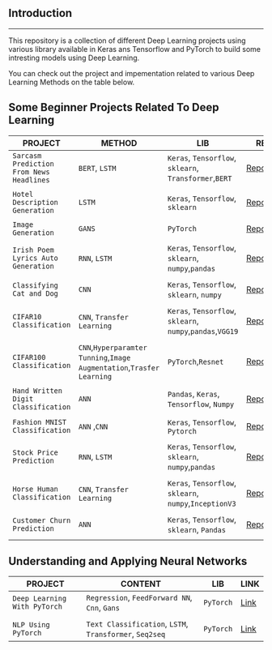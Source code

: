 
## Introduction
---

This repository is a collection of different  Deep Learning projects using various library available in Keras ans Tensorflow and PyTorch to build some intresting models using Deep Learning.

You can check  out the project and impementation related to various  Deep Learning Methods on the table below.


## Some Beginner Projects Related To Deep Learning
|__PROJECT__|__METHOD__|__LIB__|__REPO__|
|-|-|-|-|
|`Sarcasm Prediction From News Headlines`|`BERT`, `LSTM` |`Keras`, `Tensorflow`, `sklearn`, `Transformer`,`BERT`|[Repository](https://github.com/soumyajit4419/Deep_Learning_Projects/tree/master/Sarcasm_Prediction_News_Headlines%20%5BRNN%20%E2%81%84%20LSTM%5D)|
| | | | |
|`Hotel Description Generation`| `LSTM` |`Keras`, `Tensorflow`, `sklearn`|[Repository](https://github.com/soumyajit4419/Deep_Learning_Projects/tree/master/Hotel_Description_Generation%20%5BLSTM%5D)|
| | | | |
|`Image Generation`|`GANS` |`PyTorch`|[Repository](https://github.com/soumyajit4419/Deep_Learning_Projects/tree/master/Image_Generation%5BCNN%20%E2%81%84%20GAN%5D)|
| | | | |
|`Irish Poem Lyrics Auto Generation`|`RNN`, `LSTM` |`Keras`, `Tensorflow`, `sklearn`, `numpy`,`pandas`|[Repository](https://github.com/soumyajit4419/Deep_Learning_Projects/tree/master/Irish_Poem_Lyrics_Generation%20%5BRNN%20%E2%81%84%20LSTM%5D)|
| | | | |
|`Classifying Cat and Dog`|`CNN` |`Keras`, `Tensorflow`, `sklearn`, `numpy`|[Repository](https://github.com/soumyajit4419/Deep_Learning_Projects/tree/master/Cat_Dog_Classification%20%5BCNN%5D)|
| | | | |
|`CIFAR10 Classification`|`CNN`, `Transfer Learning` |`Keras`, `Tensorflow`, `sklearn`, `numpy`,`pandas`,`VGG19`|[Repository](https://github.com/soumyajit4419/Deep_Learning_Projects/tree/master/CIFAR10_Classification%20%5BCNN%5D)|
| | | | |
|`CIFAR100 Classification`|`CNN`,`Hyperparamter Tunning`,`Image Augmentation`,`Trasfer Learning` |`PyTorch`,`Resnet`|[Repository](https://github.com/soumyajit4419/Deep_Learning_Projects/tree/master/Cifar_100_%5BImproving%20Accuracy%20Step%20by%20Step%20using%20Pytorch%5D)|
| | | | |
|`Hand Written Digit Classification`|`ANN`|`Pandas`, `Keras`, `Tensorflow`, `Numpy`|[Repository](https://github.com/soumyajit4419/Deep_Learning_Projects/tree/master/Digit_Classification%20%5BANN%5D)|
| | | | |
|`Fashion MNIST Classification`|`ANN` ,`CNN` |`Keras`, `Tensorflow`, `Pytorch`|[Repository](https://github.com/soumyajit4419/Deep_Learning_Projects/tree/master/Fashion_MNIST_Classification%20%5BANN%5D)|
| | | | |
|`Stock Price Prediction`|`RNN`, `LSTM` |`Keras`, `Tensorflow`, `sklearn`, `numpy`,`pandas`|[Repository](https://github.com/soumyajit4419/Deep_Learning_Projects/tree/master/Google_Stock_Price_Prediction%20%5BRNN%20%E2%81%84%20LSTM%5D)|
| | | | |
|`Horse Human Classification`|`CNN`, `Transfer Learning` |`Keras`, `Tensorflow`, `sklearn`, `numpy`,`InceptionV3`|[Repository](https://github.com/soumyajit4419/Deep_Learning_Projects/tree/master/Horse_Human_Classifier%20%5BCNN%20%E2%81%84%20Transfer_Learning%5D)|
| | | | |
|`Customer Churn Prediction`|`ANN` |`Keras`, `Tensorflow`, `sklearn`, `Pandas`|[Repository](https://github.com/soumyajit4419/Deep_Learning_Projects/tree/master/Customer_exit_prediction%20%5BANN%5D)|
| | | | |


## Understanding and Applying Neural Networks 
|__PROJECT__|__CONTENT__|__LIB__|__LINK__|
|-|-|-|-|
|`Deep Learning With PyTorch`|`Regression`, `FeedForward NN`, `Cnn`, `Gans` |`PyTorch`|[Link](https://github.com/soumyajit4419/Deep_Learning_Projects/tree/master/DeepLearning_With_PyTorch)|
| | | | |
|`NLP Using PyTorch`|`Text Classification`, `LSTM`, `Transformer`, `Seq2seq` |`PyTorch`|[Link](https://github.com/soumyajit4419/Deep_Learning_Projects/tree/master/NLP_With_PyTorch)|